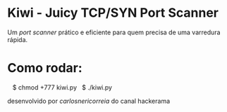 
# Kiwi - Juicy TCP/SYN Port Scanner

Um _port scanner_ prático e eficiente para quem precisa de uma varredura rápida.

# Como rodar:
    $ chmod +777 kiwi.py
    $ ./kiwi.py

desenvolvido por _carlosnericorreia_ do canal hackerama

